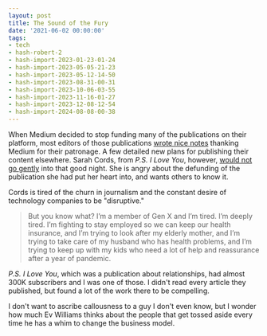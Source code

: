 ```yaml
---
layout: post
title: The Sound of the Fury
date: '2021-06-02 00:00:00'
tags:
- tech
- hash-robert-2
- hash-import-2023-01-23-01-24
- hash-import-2023-05-05-21-23
- hash-import-2023-05-12-14-50
- hash-import-2023-08-31-00-31
- hash-import-2023-10-06-03-55
- hash-import-2023-11-16-01-27
- hash-import-2023-12-08-12-54
- hash-import-2024-08-08-00-38
---
```


When Medium decided to stop funding many of the publications on their platform, most editors of those publications [wrote nice notes](https://link.medium.com/LDWqlYYnLgb) thanking Medium for their patronage. A few detailed new plans for publishing their content elsewhere. Sarah Cords, from _P.S. I Love You_, however, [would not go gently](https://link.medium.com/CcPItCkoLgb) into that good night. She is angry about the defunding of the publication she had put her heart into, and wants others to know it.

Cords is tired of the churn in journalism and the constant desire of technology companies to be "disruptive."

> But you know what? I’m a member of Gen X and I’m tired. I’m deeply tired. I’m fighting to stay employed so we can keep our health insurance, and I’m trying to look after my elderly mother, and I’m trying to take care of my husband who has health problems, and I’m trying to keep up with my kids who need a lot of help and reassurance after a year of pandemic.

_P.S. I Love You_, which was a publication about relationships, had almost 300K subscribers and I was one of those. I didn't read every article they published, but found a lot of the work there to be compelling.

I don't want to ascribe callousness to a guy I don't even know, but I wonder how much Ev Williams thinks about the people that get tossed aside every time he has a whim to change the business model.

